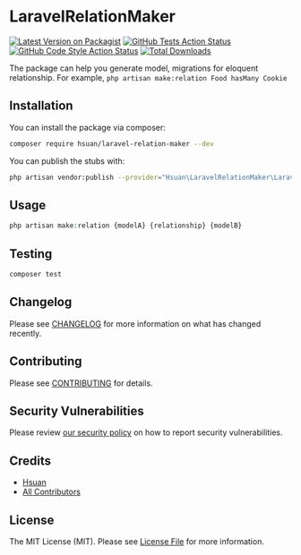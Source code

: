 # LaravelRelationMaker

[![Latest Version on Packagist](https://img.shields.io/packagist/v/hsuan/laravel-relation-maker.svg?style=flat-square)](https://packagist.org/packages/hsuan/laravel-relation-maker)
[![GitHub Tests Action Status](https://img.shields.io/github/workflow/status/hsuan/laravel-relation-maker/run-tests?label=tests)](https://github.com/hsuan/laravel-relation-maker/actions?query=workflow%3Arun-tests+branch%3Amain)
[![GitHub Code Style Action Status](https://img.shields.io/github/workflow/status/hsuan/laravel-relation-maker/Check%20&%20fix%20styling?label=code%20style)](https://github.com/hsuan/laravel-relation-maker/actions?query=workflow%3A"Check+%26+fix+styling"+branch%3Amain)
[![Total Downloads](https://img.shields.io/packagist/dt/hsuan/laravel-relation-maker.svg?style=flat-square)](https://packagist.org/packages/hsuan/laravel-relation-maker)

The package can help you generate model, migrations for eloquent relationship.
For example, ```php artisan make:relation Food hasMany Cookie```

## Installation

You can install the package via composer:

```bash
composer require hsuan/laravel-relation-maker --dev
```

You can publish the stubs with:
```bash
php artisan vendor:publish --provider="Hsuan\LaravelRelationMaker\LaravelRelationMakerServiceProvider" --tag="laravel-relation-maker-stubs"
```

## Usage

```php
php artisan make:relation {modelA} {relationship} {modelB}
```

## Testing

```bash
composer test
```

## Changelog

Please see [CHANGELOG](CHANGELOG.md) for more information on what has changed recently.

## Contributing

Please see [CONTRIBUTING](.github/CONTRIBUTING.md) for details.

## Security Vulnerabilities

Please review [our security policy](../../security/policy) on how to report security vulnerabilities.

## Credits

- [Hsuan](https://github.com/hsuan1117)
- [All Contributors](../../contributors)

## License

The MIT License (MIT). Please see [License File](LICENSE.md) for more information.
